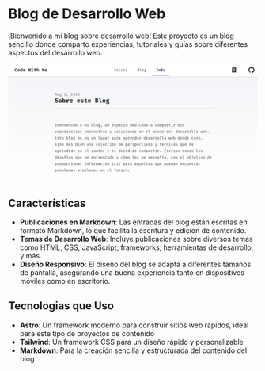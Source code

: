 # Blog de Desarrollo Web

¡Bienvenido a mi blog sobre desarrollo web! Este proyecto es un blog sencillo donde comparto experiencias, tutoriales y guías sobre diferentes aspectos del desarrollo web.

![Sobre que va el Blog](/public/blog_imagen.png)

## Características

- **Publicaciones en Markdown**: Las entradas del blog están escritas en formato Markdown, lo que facilita la escritura y edición de contenido.
- **Temas de Desarrollo Web**: Incluye publicaciones sobre diversos temas como HTML, CSS, JavaScript, frameworks, herramientas de desarrollo, y más.
- **Diseño Responsivo**: El diseño del blog se adapta a diferentes tamaños de pantalla, asegurando una buena experiencia tanto en dispositivos móviles como en escritorio.

## Tecnologias que Uso

- **Astro**: Un framework moderno para construir sitios web rápidos, ideal para este tipo de proyectos de contenido
- **Tailwind**: Un framework CSS para un diseño rápido y personalizable
- **Markdown**: Para la creación sencilla y estructurada del contenido del blog
